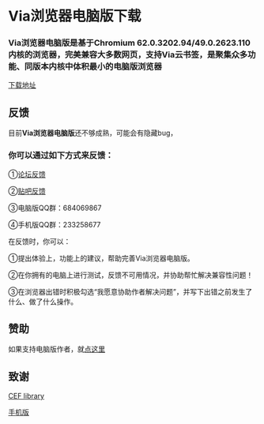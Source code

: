 # **Via浏览器电脑版**下载

### Via浏览器电脑版是基于Chromium 62.0.3202.94/49.0.2623.110内核的浏览器，完美兼容大多数网页，支持Via云书签，是聚集众多功能、同版本内核中体积最小的电脑版浏览器

[下载地址](download.md)

## 反馈

目前**Via浏览器电脑版**还不够成熟，可能会有隐藏bug，

### 你可以通过如下方式来反馈：

①[论坛反馈](https://github.com/dmlgzs/forum/issues/4)

②[贴吧反馈](https://tieba.baidu.com/p/5412973492)

③电脑版QQ群：684069867

④手机版QQ群：233258677

在反馈时，你可以：

①提出体验上，功能上的建议，帮助完善Via浏览器电脑版。

②在你拥有的电脑上进行测试，反馈不可用情况，并协助帮忙解决兼容性问题！

③在浏览器出错时积极勾选“我愿意协助作者解决问题”，并写下出错之前发生了什么、做了什么操作。

## 赞助

如果支持电脑版作者，就[点这里](love_via.md)

## 致谢
[CEF library](http://opensource.spotify.com/cefbuilds/index.html)

[手机版](https://coolapk.com/apk/mark.via)
